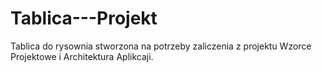 # Tablica---Projekt
Tablica do rysownia stworzona na potrzeby zaliczenia z projektu Wzorce Projektowe i Architektura Aplikcaji.
